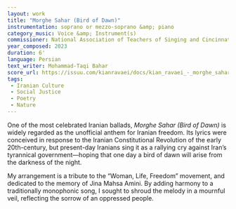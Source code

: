 ```yaml
---
layout: work
title: "Morghe Sahar (Bird of Dawn)"
instrumentation: soprano or mezzo-soprano &amp; piano
category_music: Voice &amp; Instrument(s)
commissioner: National Association of Teachers of Singing and Cincinnati Song Initiative
year_composed: 2023
duration: 6'
language: Persian
text_writer: Mohammad-Taqi Bahar
score_url: https://issuu.com/kianravaei/docs/kian_ravaei_-_morghe_sahar_-_ed_2
tags:
 - Iranian Culture
 - Social Justice
 - Poetry
 - Nature
---
```


One of the most celebrated Iranian ballads, _Morghe Sahar (Bird of Dawn)_ is widely regarded as the unofficial anthem for Iranian freedom. Its lyrics were conceived in response to the Iranian Constitutional Revolution of the early 20th-century, but present-day Iranians sing it as a rallying cry against Iran’s tyrannical government—hoping that one day a bird of dawn will arise from the darkness of the night.

My arrangement is a tribute to the “Woman, Life, Freedom” movement, and dedicated to the memory of Jina Mahsa Amini. By adding harmony to a traditionally monophonic song, I sought to shroud the melody in a mournful veil, reflecting the sorrow of an oppressed people.